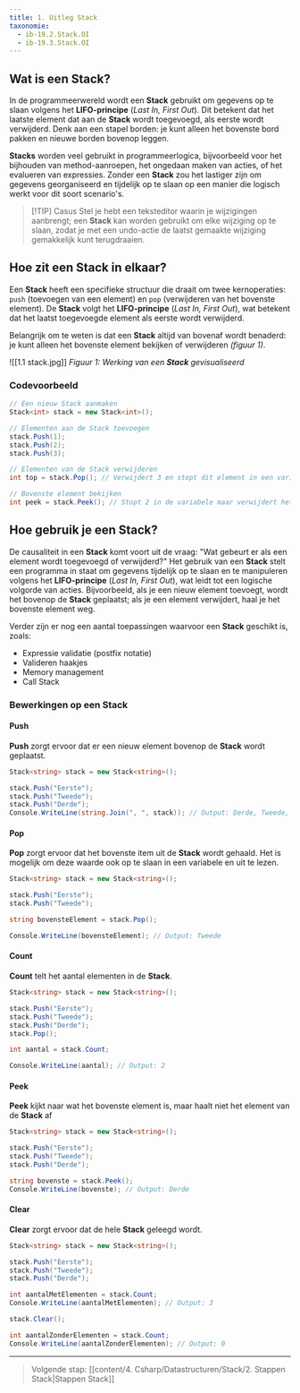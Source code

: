 ```yaml
---
title: 1. Uitleg Stack
taxonomie:
  - ib-19.2.Stack.OI
  - ib-19.3.Stack.OI
---
```


## Wat is een Stack?
In de programmeerwereld wordt een **Stack** gebruikt om gegevens op te slaan volgens het **LIFO-principe** (_Last In, First Out_). Dit betekent dat het laatste element dat aan de **Stack** wordt toegevoegd, als eerste wordt verwijderd. Denk aan een stapel borden: je kunt alleen het bovenste bord pakken en nieuwe borden bovenop leggen.

**Stacks** worden veel gebruikt in programmeerlogica, bijvoorbeeld voor het bijhouden van method-aanroepen, het ongedaan maken van acties, of het evalueren van expressies. Zonder een **Stack** zou het lastiger zijn om gegevens georganiseerd en tijdelijk op te slaan op een manier die logisch werkt voor dit soort scenario's.

> [!TIP] Casus
> Stel je hebt een teksteditor waarin je wijzigingen aanbrengt; een **Stack** kan worden gebruikt om elke wijziging op te slaan, zodat je met een undo-actie de laatst gemaakte wijziging gemakkelijk kunt terugdraaien.

## Hoe zit een Stack in elkaar?
Een **Stack** heeft een specifieke structuur die draait om twee kernoperaties: `push` (toevoegen van een element) en `pop` (verwijderen van het bovenste element). De **Stack** volgt het **LIFO-principe** (_Last In, First Out_), wat betekent dat het laatst toegevoegde element als eerste wordt verwijderd.

Belangrijk om te weten is dat een **Stack** altijd van bovenaf wordt benaderd: je kunt alleen het bovenste element bekijken of verwijderen *(figuur 1)*. 

![[1.1 stack.jpg]]
*Figuur 1: Werking van een **Stack** gevisualiseerd*

### Codevoorbeeld
```csharp
// Een nieuw Stack aanmaken
Stack<int> stack = new Stack<int>();

// Elementen aan de Stack toevoegen
stack.Push(1);
stack.Push(2);
stack.Push(3);

// Elementen van de Stack verwijderen
int top = stack.Pop(); // Verwijdert 3 en stopt dit element in een variabele

// Bovenste element bekijken
int peek = stack.Peek(); // Stopt 2 in de variabele maar verwijdert het niet
```

## Hoe gebruik je een Stack?
De causaliteit in een **Stack** komt voort uit de vraag: "Wat gebeurt er als een element wordt toegevoegd of verwijderd?" Het gebruik van een **Stack** stelt een programma in staat om gegevens tijdelijk op te slaan en te manipuleren volgens het **LIFO-principe** (_Last In, First Out_), wat leidt tot een logische volgorde van acties. Bijvoorbeeld, als je een nieuw element toevoegt, wordt het bovenop de **Stack** geplaatst; als je een element verwijdert, haal je het bovenste element weg.

Verder zijn er nog een aantal toepassingen waarvoor een **Stack** geschikt is, zoals:
- Expressie validatie (postfix notatie)
- Valideren haakjes
- Memory management
- Call Stack

### Bewerkingen op een Stack

#### Push 
**Push** zorgt ervoor dat er een nieuw element bovenop de **Stack** wordt geplaatst.
```csharp
Stack<string> stack = new Stack<string>();

stack.Push("Eerste");
stack.Push("Tweede");
stack.Push("Derde");
Console.WriteLine(string.Join(", ", stack)); // Output: Derde, Tweede, Eerste
```

#### Pop
**Pop** zorgt ervoor dat het bovenste item uit de **Stack** wordt gehaald. Het is mogelijk om deze waarde ook op te slaan in een variabele en uit te lezen.
```csharp
Stack<string> stack = new Stack<string>();

stack.Push("Eerste");
stack.Push("Tweede");

string bovensteElement = stack.Pop();

Console.WriteLine(bovensteElement); // Output: Tweede
```

#### Count
**Count** telt het aantal elementen in de **Stack**.
```csharp
Stack<string> stack = new Stack<string>();

stack.Push("Eerste");
stack.Push("Tweede");
stack.Push("Derde");
stack.Pop();

int aantal = stack.Count;

Console.WriteLine(aantal); // Output: 2
```

#### Peek 
**Peek** kijkt naar wat het bovenste element is, maar haalt niet het element van de **Stack** af
```csharp
Stack<string> stack = new Stack<string>();

stack.Push("Eerste");
stack.Push("Tweede");
stack.Push("Derde");

string bovenste = stack.Peek();
Console.WriteLine(bovenste); // Output: Derde
```

#### Clear
**Clear** zorgt ervoor dat de hele **Stack** geleegd wordt.
```csharp
Stack<string> stack = new Stack<string>();

stack.Push("Eerste");
stack.Push("Tweede");
stack.Push("Derde");

int aantalMetElementen = stack.Count;
Console.WriteLine(aantalMetElementen); // Output: 3

stack.Clear();

int aantalZonderElementen = stack.Count;
Console.WriteLine(aantalZonderElementen); // Output: 0
```

---

> Volgende stap: [[content/4. Csharp/Datastructuren/Stack/2. Stappen Stack|Stappen Stack]]
